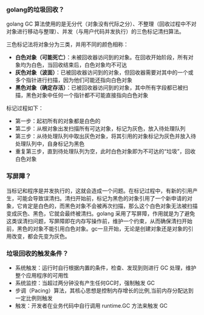 ### golang的垃圾回收？<Badge text="重要" type="danger" />

golang GC 算法使用的是无分代（对象没有代际之分）、不整理（回收过程中不对对象进行移动与整理）、并发（与用户代码并发执行）的三色标记清扫算法。



三色标记法将对象分为三类，并用不同的颜色相称：

- **白色对象（可能死亡）**：未被回收器访问到的对象。在回收开始阶段，所有对象均为白色，当回收结束后，白色对象均不可达
- **灰色对象（波面）**：已被回收器访问到的对象，但回收器需要对其中的一个或多个指针进行扫描，因为他们可能还指向白色对象
- **黑色对象（确定存活）**：已被回收器访问到的对象，其中所有字段都已被扫描，黑色对象中任何一个指针都不可能直接指向白色对象

标记过程如下：

- 第一步：起初所有的对象都是白色的
- 第二步：从根对象出发扫描所有可达对象，标记为灰色，放入待处理队列
- 第三步：从待处理队列中取出灰色对象，将其引用的对象标记为灰色并放入待处理队列中，自身标记为黑色
- 重复第三步，直到待处理队列为空，此时白色对象即为不可达的“垃圾”，回收白色对象



### 写屏障？<Badge text="了解" type="info" />

当标记和程序是并发执行的，这就会造成一个问题。在标记过程中，有新的引用产生，可能会导致误清扫。清扫开始前，标记为黑色的对象引用了一个新申请的对象，它肯定是白色的，而黑色对象不会被再次扫描，那么这个白色对象无法被扫描变成灰色、黑色，它就会最终被清扫。golang 采用了写屏障，作用就是为了避免这类误清扫问题，写屏障即在内存写操作前，维护一个约束，从而确保清扫开始前，黑色的对象不能引用白色对象。gc一旦开始，无论是创建对象还是对象的引用改变，都会先变为灰色。



### 垃圾回收的触发条件？<Badge text="重要" type="danger" />

- 系统触发：运行时自行根据内置的条件，检查、发现到则进行 GC 处理，维护整个应用程序的可用性
- 系统监控：当超过两分钟没有产生任何GC时，强制触发 GC
- 步调（Pacing）算法，其核心思想是控制内存增长的比例,当前内存分配达到一定比例则触发
- 触发：开发者在业务代码中自行调用 runtime.GC 方法来触发 GC 